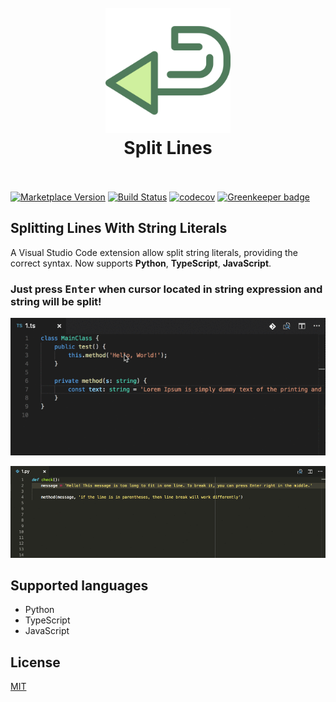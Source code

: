 <h1 align="center">
  <br>
    <img src="https://github.com/pilat/split-lines/blob/master/images/icon.png?raw=true" alt="logo" width="200">
  <br>
  Split Lines
  <br>
  <br>
</h1>

[![Marketplace Version](https://vsmarketplacebadge.apphb.com/version/brainfit.split-lines.svg)](https://marketplace.visualstudio.com/items?itemName=brainfit.split-lines) 
[![Build Status](https://travis-ci.org/pilat/split-lines.svg?branch=master)](https://travis-ci.org/pilat/split-lines)
[![codecov](https://codecov.io/gh/pilat/split-lines/branch/master/graph/badge.svg)](https://codecov.io/gh/pilat/split-lines) [![Greenkeeper badge](https://badges.greenkeeper.io/pilat/split-lines.svg)](https://greenkeeper.io/)

## Splitting Lines With String Literals

A Visual Studio Code extension allow split string literals, providing the correct syntax. Now supports **Python**, **TypeScript**, **JavaScript**.

### Just press <kbd>Enter</kbd> when cursor located in string expression and string will be split!


![Demo](https://github.com/pilat/split-lines/blob/master/images/demo-typescript.gif?raw=true)

![Demo](https://github.com/pilat/split-lines/blob/master/images/demo-python.gif?raw=true)



## Supported languages
- Python
- TypeScript
- JavaScript


## License 
[MIT](LICENSE)